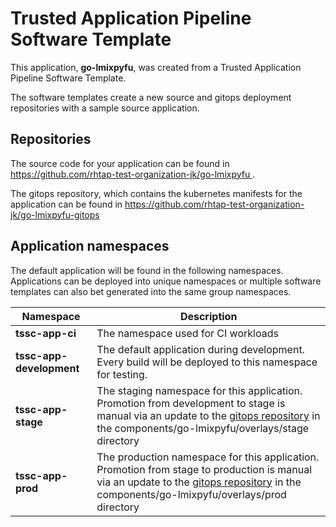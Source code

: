# Trusted Application Pipeline Software Template

This application, **go-lmixpyfu**, was created from a Trusted Application Pipeline Software Template.

The software templates create a new source and gitops deployment repositories with a sample source application. 

## Repositories

The source code for your application can be found in [https://github.com/rhtap-test-organization-jk/go-lmixpyfu ](https://github.com/rhtap-test-organization-jk/go-lmixpyfu ).
 
The gitops repository, which contains the kubernetes manifests for the application can be found in 
[https://github.com/rhtap-test-organization-jk/go-lmixpyfu-gitops ](https://github.com/rhtap-test-organization-jk/go-lmixpyfu-gitops ) 

## Application namespaces 

The default application will be found in the following namespaces. Applications can be deployed into unique namespaces or multiple software templates can also bet generated into the same group namespaces.  

|  Namespace   |  Description   |  
| -------- | -------- |
| **tssc-app-ci** | The namespace used for CI workloads |
| **tssc-app-development** | The default application during development. Every build will be deployed to this namespace for testing. |
| **tssc-app-stage** | The staging namespace for this application. Promotion from development to stage is manual via an update to the [gitops repository](https://github.com/rhtap-test-organization-jk/go-lmixpyfu-gitops ) in the components/go-lmixpyfu/overlays/stage directory |
| **tssc-app-prod** | The production namespace for this application. Promotion from stage to production is manual via an update to the [gitops repository](https://github.com/rhtap-test-organization-jk/go-lmixpyfu-gitops ) in the components/go-lmixpyfu/overlays/prod directory |